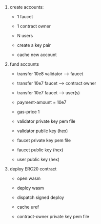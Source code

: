 1.  create accounts:

    - 1 faucet
    - 1 contract owner
    - N users

    - create a key pair
    - cache new account

2.  fund accounts

    - transfer 10e8 validator --> faucet
    - transfer 10e7 faucet --> contract owner
    - transfer 10e7 faucet --> user(s)

    - payment-amount = 10e7
    - gas-price 1
    - validator private key pem file
    - validator public key (hex)
    - faucet private key pem file
    - faucet public key (hex)
    - user public key (hex)

3.  deploy ERC20 contract

    - open wasm 
    - deploy wasm
    - dispatch signed deploy
    - cache uref

    - contract-owner private key pem file
